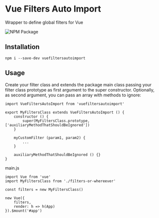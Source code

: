 # Vue Filters Auto Import
Wrapper to define global filters for Vue

![NPM Package](https://github.com/jsjunior/VueFiltersAutoImport/workflows/NPM%20Package/badge.svg)
## Installation
```
npm i --save-dev vuefiltersautoimport
```
## Usage
Create your filter class and extends the package main class passing your filter class prototype as first argument to the super constructor.
Optionally, as second argument, you can pass an array with methods to ignore:
```
import VueFiltersAutoImport from 'vuefiltersautoimport'

export MyFiltersClass extends VueFiltersAutoImport () {
    constructor () {
        super(MyFiltersClass.prototype, ['auxiliaryMethodThatShouldBeIgnored'])
    }
    
    myCustomFilter (param1, param2) {
        ...
    }

    auxiliaryMethodThatShouldBeIgnored () {}
}
```
main.js
```
import Vue from 'vue'
import MyFiltersClass from './filters-or-whereever'

const filters = new MyFiltersClass()

new Vue({
    filters,
    render: h => h(App)
}).$mount('#app')
```

